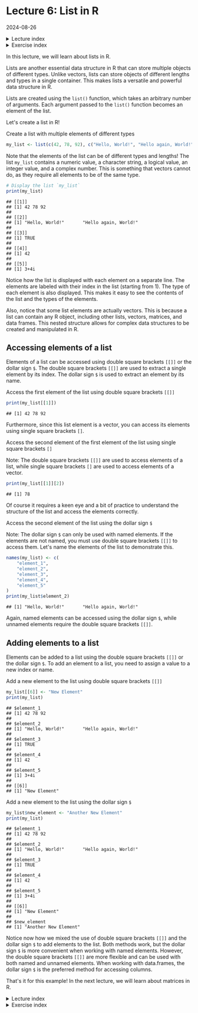 # Lecture 6: List in R
2024-08-26

<!--html_preserve--><details>
  <summary>Lecture index</summary>

- [Lecture 1: Introduction to R](/lectures/lecture_01/lecture_01.md)
- [Lecture 2: Objects, Data Types, and Variables in R](/lectures/lecture_02/lecture_02.md)
- [Lecture 3: Arithmetic Operations in R](/lectures/lecture_03/lecture_03.md)
- [Lecture 4: Comparison and Logical Operators in R](/lectures/lecture_04/lecture_04.md)
- [Lecture 5: Vectors in R](/lectures/lecture_05/lecture_05.md)
- [Lecture 6: List in R](/lectures/lecture_06/lecture_06.md)
- [Lecture 7: Matrices in R](/lectures/lecture_07/lecture_07.md)
- [Lecture 8: Data Frames in R](/lectures/lecture_08/lecture_08.md)
- [Lecture 9: Functions in R](/lectures/lecture_09/lecture_09.md)
- [Lecture 10: Indexing using Logical Vectors in R](/lectures/lecture_10/lecture_10.md)
- [Lecture 11: Factors in R](/lectures/lecture_11/lecture_11.md)
- [Lecture 12: Control Structures in R](/lectures/lecture_12/lecture_12.md)
- [Lecture 13: A real-world example of using R for data analysis](/lectures/lecture_13/lecture_13.md)

</details><!--/html_preserve--><!--html_preserve--><details>
  <summary>Exercise index</summary>

  - [Exercise 1: Introduction to R](/exercises/exercise_01/exercise_01.md)
  - [Exercise 1 Solutions: Introduction to R](/exercises/exercise_01/exercise_01_solutions.md)
  - [Exercise 2: Objects, Data Types, and Variables in R](/exercises/exercise_02/exercise_02.md)
  - [Exercise 2 Solutions: Objects, Data Types, and Variables in R](/exercises/exercise_02/exercise_02_solutions.md)
  - [Exercise 3: Arithmetic Operations in R](/exercises/exercise_03/exercise_03.md)
  - [Exercise 3 Solutions: Arithmetic Operations in R](/exercises/exercise_03/exercise_03_solutions.md)
  - [Exercise 4: Comparison and Logical Operators in R](/exercises/exercise_04/exercise_04.md)
  - [Exercise 4 Solutions: Comparison and Logical Operators in R](/exercises/exercise_04/exercise_04_solutions.md)
  - [Exercise 5: Vectors in R](/exercises/exercise_05/exercise_05.md)
  - [Exercise 5 Solutions: Vectors in R](/exercises/exercise_05/exercise_05_solutions.md)
  - [Exercise 6: List in R](/exercises/exercise_06/exercise_06.md)
  - [Exercise 6 Solutions: List in R](/exercises/exercise_06/exercise_06_solutions.md)
  - [Exercise 7: Matrices in R](/exercises/exercise_07/exercise_07.md)
  - [Exercise 7 Solutions: Matrices in R](/exercises/exercise_07/exercise_07_solutions.md)
  - [Exercise 8: Data Frames in R](/exercises/exercise_08/exercise_08.md)
  - [Exercise 8 Solutions: Data Frames in R](/exercises/exercise_08/exercise_08_solutions.md)
  - [Exercise 9: Functions in R](/exercises/exercise_09/exercise_09.md)
  - [Exercise 9 Solutions: Functions in R](/exercises/exercise_09/exercise_09_solutions.md)
  - [Exercise 10: Indexing using Logical Vectors in R](/exercises/exercise_10/exercise_10.md)
  - [Exercise 10 Solutions: Indexing using Logical Vectors in R](/exercises/exercise_10/exercise_10_solutions.md)
  - [Exercise 11: Factors in R](/exercises/exercise_11/exercise_11.md)
  - [Exercise 11 Solutions: Factors in R](/exercises/exercise_11/exercise_11_solutions.md)
  - [Exercise 12: Control Structures in R](/exercises/exercise_12/exercise_12.md)
  - [Exercise 12 Solutions: Control Structures in R](/exercises/exercise_12/exercise_12_solutions.md)
  - [Exercise 13: A real-world example of using R for data analysis](/exercises/exercise_13/exercise_13.md)
  - [Exercise 13 Solutions: A real-world example of using R for data
  analysis](/exercises/exercise_13/exercise_13_solutions.md)

</details><!--/html_preserve-->


In this lecture, we will learn about lists in R.

Lists are another essential data structure in R that can store multiple
objects of different types. Unlike vectors, lists can store objects of
different lengths and types in a single container. This makes lists a
versatile and powerful data structure in R.

Lists are created using the `list()` function, which takes an arbitrary
number of arguments. Each argument passed to the `list()` function becomes an
element of the list.

Let's create a list in R!

Create a list with multiple elements of different types


``` r
my_list <- list(c(42, 78, 92), c("Hello, World!", "Hello again, World!"), TRUE, 42L, 3 + 4i)
```

Note that the elements of the list can be of different types and lengths! The
list `my_list` contains a numeric value, a character string, a logical value,
an integer value, and a complex number. This is something that vectors cannot
do, as they require all elements to be of the same type.



``` r
# Display the list `my_list`
print(my_list)
```

```
## [[1]]
## [1] 42 78 92
## 
## [[2]]
## [1] "Hello, World!"       "Hello again, World!"
## 
## [[3]]
## [1] TRUE
## 
## [[4]]
## [1] 42
## 
## [[5]]
## [1] 3+4i
```

Notice how the list is displayed with each element on a separate line. The
elements are labeled with their index in the list (starting from 1). The type
of each element is also displayed. This makes it easy to see the contents of
the list and the types of the elements.

Also, notice that some list elements are actually vectors. This is because a
list can contain any R object, including other lists, vectors, matrices, and
data frames. This nested structure allows for complex data structures to be
created and manipulated in R.

## Accessing elements of a list

Elements of a list can be accessed using double square brackets `[[]]` or the
dollar sign `$`. The double square brackets `[[]]` are used to extract a
single element by its index. The dollar sign `$` is used to extract an
element by its name.

Access the first element of the list using double square brackets `[[]]`


``` r
print(my_list[[1]])
```

```
## [1] 42 78 92
```

Furthermore, since this list element is a vector, you can access its elements
using single square brackets `[]`.

Access the second element of the first element of the list using single
square brackets `[]`

Note: The double square brackets `[[]]` are used to access elements of a
list, while single square brackets `[]` are used to access elements of a
vector.


``` r
print(my_list[[1]][2])
```

```
## [1] 78
```

Of course it requires a keen eye and a bit of practice to understand the
structure of the list and access the elements correctly.

Access the second element of the list using the dollar sign `$`

Note: The dollar sign `$` can only be used with named elements. If the
elements are not named, you must use double square brackets `[[]]` to access
them. Let's name the elements of the list to demonstrate this.


``` r
names(my_list) <- c(
    "element_1",
    "element_2",
    "element_3",
    "element_4",
    "element_5"
)
print(my_list$element_2)
```

```
## [1] "Hello, World!"       "Hello again, World!"
```

Again, named elements can be accessed using the dollar sign `$`, while unnamed
elements require the double square brackets `[[]]`.
## Adding elements to a list

Elements can be added to a list using the double square brackets `[[]]` or
the dollar sign `$`. To add an element to a list, you need to assign a value
to a new index or name.

Add a new element to the list using double square brackets `[[]]`


``` r
my_list[[6]] <- "New Element"
print(my_list)
```

```
## $element_1
## [1] 42 78 92
## 
## $element_2
## [1] "Hello, World!"       "Hello again, World!"
## 
## $element_3
## [1] TRUE
## 
## $element_4
## [1] 42
## 
## $element_5
## [1] 3+4i
## 
## [[6]]
## [1] "New Element"
```

Add a new element to the list using the dollar sign `$`


``` r
my_list$new_element <- "Another New Element"
print(my_list)
```

```
## $element_1
## [1] 42 78 92
## 
## $element_2
## [1] "Hello, World!"       "Hello again, World!"
## 
## $element_3
## [1] TRUE
## 
## $element_4
## [1] 42
## 
## $element_5
## [1] 3+4i
## 
## [[6]]
## [1] "New Element"
## 
## $new_element
## [1] "Another New Element"
```

Notice now how we mixed the use of double square brackets `[[]]` and the
dollar sign `$` to add elements to the list. Both methods work, but the
dollar sign `$` is more convenient when working with named elements. However,
the double square brackets `[[]]` are more flexible and can be used with both
named and unnamed elements. When working with data.frames, the dollar sign
`$` is the preferred method for accessing columns.

That's it for this example! In the next lecture, we will learn about matrices
in R.


<!--html_preserve--><details>
  <summary>Lecture index</summary>

- [Lecture 1: Introduction to R](/lectures/lecture_01/lecture_01.md)
- [Lecture 2: Objects, Data Types, and Variables in R](/lectures/lecture_02/lecture_02.md)
- [Lecture 3: Arithmetic Operations in R](/lectures/lecture_03/lecture_03.md)
- [Lecture 4: Comparison and Logical Operators in R](/lectures/lecture_04/lecture_04.md)
- [Lecture 5: Vectors in R](/lectures/lecture_05/lecture_05.md)
- [Lecture 6: List in R](/lectures/lecture_06/lecture_06.md)
- [Lecture 7: Matrices in R](/lectures/lecture_07/lecture_07.md)
- [Lecture 8: Data Frames in R](/lectures/lecture_08/lecture_08.md)
- [Lecture 9: Functions in R](/lectures/lecture_09/lecture_09.md)
- [Lecture 10: Indexing using Logical Vectors in R](/lectures/lecture_10/lecture_10.md)
- [Lecture 11: Factors in R](/lectures/lecture_11/lecture_11.md)
- [Lecture 12: Control Structures in R](/lectures/lecture_12/lecture_12.md)
- [Lecture 13: A real-world example of using R for data analysis](/lectures/lecture_13/lecture_13.md)

</details><!--/html_preserve--><!--html_preserve--><details>
  <summary>Exercise index</summary>

  - [Exercise 1: Introduction to R](/exercises/exercise_01/exercise_01.md)
  - [Exercise 1 Solutions: Introduction to R](/exercises/exercise_01/exercise_01_solutions.md)
  - [Exercise 2: Objects, Data Types, and Variables in R](/exercises/exercise_02/exercise_02.md)
  - [Exercise 2 Solutions: Objects, Data Types, and Variables in R](/exercises/exercise_02/exercise_02_solutions.md)
  - [Exercise 3: Arithmetic Operations in R](/exercises/exercise_03/exercise_03.md)
  - [Exercise 3 Solutions: Arithmetic Operations in R](/exercises/exercise_03/exercise_03_solutions.md)
  - [Exercise 4: Comparison and Logical Operators in R](/exercises/exercise_04/exercise_04.md)
  - [Exercise 4 Solutions: Comparison and Logical Operators in R](/exercises/exercise_04/exercise_04_solutions.md)
  - [Exercise 5: Vectors in R](/exercises/exercise_05/exercise_05.md)
  - [Exercise 5 Solutions: Vectors in R](/exercises/exercise_05/exercise_05_solutions.md)
  - [Exercise 6: List in R](/exercises/exercise_06/exercise_06.md)
  - [Exercise 6 Solutions: List in R](/exercises/exercise_06/exercise_06_solutions.md)
  - [Exercise 7: Matrices in R](/exercises/exercise_07/exercise_07.md)
  - [Exercise 7 Solutions: Matrices in R](/exercises/exercise_07/exercise_07_solutions.md)
  - [Exercise 8: Data Frames in R](/exercises/exercise_08/exercise_08.md)
  - [Exercise 8 Solutions: Data Frames in R](/exercises/exercise_08/exercise_08_solutions.md)
  - [Exercise 9: Functions in R](/exercises/exercise_09/exercise_09.md)
  - [Exercise 9 Solutions: Functions in R](/exercises/exercise_09/exercise_09_solutions.md)
  - [Exercise 10: Indexing using Logical Vectors in R](/exercises/exercise_10/exercise_10.md)
  - [Exercise 10 Solutions: Indexing using Logical Vectors in R](/exercises/exercise_10/exercise_10_solutions.md)
  - [Exercise 11: Factors in R](/exercises/exercise_11/exercise_11.md)
  - [Exercise 11 Solutions: Factors in R](/exercises/exercise_11/exercise_11_solutions.md)
  - [Exercise 12: Control Structures in R](/exercises/exercise_12/exercise_12.md)
  - [Exercise 12 Solutions: Control Structures in R](/exercises/exercise_12/exercise_12_solutions.md)
  - [Exercise 13: A real-world example of using R for data analysis](/exercises/exercise_13/exercise_13.md)
  - [Exercise 13 Solutions: A real-world example of using R for data
  analysis](/exercises/exercise_13/exercise_13_solutions.md)

</details><!--/html_preserve-->

